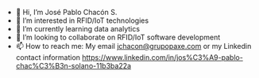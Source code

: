 - 👋 Hi, I’m José Pablo Chacón S.
- 👀 I’m interested in RFID/IoT technologies
- 🌱 I’m currently learning data analytics
- 💞️ I’m looking to collaborate on RFID/IoT software development
- 📫 How to reach me: My email jchacon@grupopaxe.com or my Linkedin contact information https://www.linkedin.com/in/jos%C3%A9-pablo-chac%C3%B3n-solano-11b3ba22a

<!---
jopachasocr/jopachasocr is a ✨ special ✨ repository because its `README.md` (this file) appears on your GitHub profile.
You can click the Preview link to take a look at your changes.
--->
